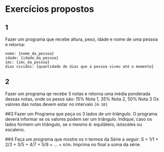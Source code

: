 # Exercícios propostos

## 1
Fazer um programa que recebe altura, peso, idade e nome de uma pessoa e retorna:
```
nome: {nome_da_pessoa}
idade: {idade_da_pessoa}
imc: {imc_da_pessoa}
dias vividos: {quantidade de dias que a pessoa viveu até o momento}
```

## 2
Fazer um programa qe recebe 3 notas e retorna uma média ponderada dessas notas, onde os pesos são: 15% Nota 1, 35% Nota 2, 50% Nota 3
Os valores das notas devem estar no intervalo `[0-10]`

##3
Fazer um Programa que peça os 3 lados de um triângulo. O programa deverá informar se os valores podem ser um triângulo. Indique, caso os lados formem um triângulo, se o mesmo é: equilátero, isósceles ou escaleno.

##4
Faça um programa que mostre os n termos da Série a seguir: S = 1/1 + 2/3 + 3/5 + 4/7 + 5/9 + ... + n/m. Imprima no final a soma da série.
